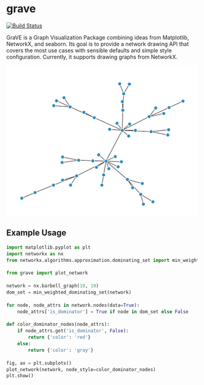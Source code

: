 # grave

[![Build Status](https://travis-ci.org/networkx/grave.svg?branch=master)](https://travis-ci.org/networkx/grave)

GraVE is a Graph Visualization Package combining ideas from
Matplotlib, NetworkX, and seaborn. Its goal is to provide a
network drawing API that covers the most use cases with sensible
defaults and simple style configuration. Currently, it supports
drawing graphs from NetworkX.

![graph](doc/default.png)

## Example Usage

```python
import matplotlib.pyplot as plt
import networkx as nx
from networkx.algorithms.approximation.dominating_set import min_weighted_dominating_set

from grave import plot_network

network = nx.barbell_graph(10, 10)
dom_set = min_weighted_dominating_set(network)

for node, node_attrs in network.nodes(data=True):
    node_attrs['is_dominator'] = True if node in dom_set else False

def color_dominator_nodes(node_attrs):
    if node_attrs.get('is_dominator', False):
        return {'color': 'red'}
    else:
        return {'color': 'gray'}

fig, ax = plt.subplots()
plot_network(network, node_style=color_dominator_nodes)
plt.show()

```
